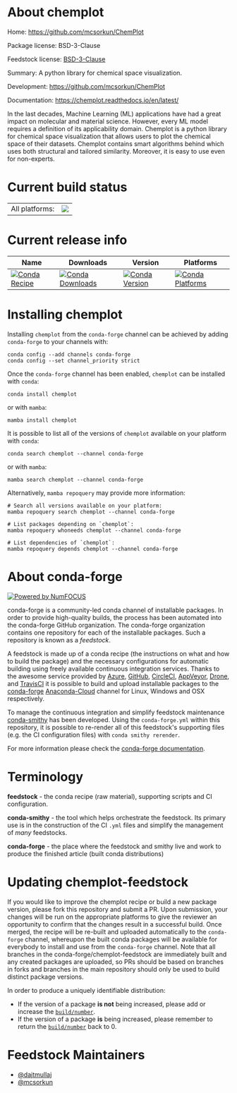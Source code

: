 About chemplot
==============

Home: https://github.com/mcsorkun/ChemPlot

Package license: BSD-3-Clause

Feedstock license: [BSD-3-Clause](https://github.com/conda-forge/chemplot-feedstock/blob/main/LICENSE.txt)

Summary: A python library for chemical space visualization.

Development: https://github.com/mcsorkun/ChemPlot

Documentation: https://chemplot.readthedocs.io/en/latest/

In the last decades, Machine Learning (ML) applications have had a great impact on molecular and
material science. However, every ML model requires a definition of its applicability domain. Chemplot
is a python library for chemical space visualization that allows users to plot the chemical space of
their datasets. Chemplot contains smart algorithms behind which uses both structural and tailored
similarity. Moreover, it is easy to use even for non-experts.


Current build status
====================


<table><tr><td>All platforms:</td>
    <td>
      <a href="https://dev.azure.com/conda-forge/feedstock-builds/_build/latest?definitionId=15064&branchName=main">
        <img src="https://dev.azure.com/conda-forge/feedstock-builds/_apis/build/status/chemplot-feedstock?branchName=main">
      </a>
    </td>
  </tr>
</table>

Current release info
====================

| Name | Downloads | Version | Platforms |
| --- | --- | --- | --- |
| [![Conda Recipe](https://img.shields.io/badge/recipe-chemplot-green.svg)](https://anaconda.org/conda-forge/chemplot) | [![Conda Downloads](https://img.shields.io/conda/dn/conda-forge/chemplot.svg)](https://anaconda.org/conda-forge/chemplot) | [![Conda Version](https://img.shields.io/conda/vn/conda-forge/chemplot.svg)](https://anaconda.org/conda-forge/chemplot) | [![Conda Platforms](https://img.shields.io/conda/pn/conda-forge/chemplot.svg)](https://anaconda.org/conda-forge/chemplot) |

Installing chemplot
===================

Installing `chemplot` from the `conda-forge` channel can be achieved by adding `conda-forge` to your channels with:

```
conda config --add channels conda-forge
conda config --set channel_priority strict
```

Once the `conda-forge` channel has been enabled, `chemplot` can be installed with `conda`:

```
conda install chemplot
```

or with `mamba`:

```
mamba install chemplot
```

It is possible to list all of the versions of `chemplot` available on your platform with `conda`:

```
conda search chemplot --channel conda-forge
```

or with `mamba`:

```
mamba search chemplot --channel conda-forge
```

Alternatively, `mamba repoquery` may provide more information:

```
# Search all versions available on your platform:
mamba repoquery search chemplot --channel conda-forge

# List packages depending on `chemplot`:
mamba repoquery whoneeds chemplot --channel conda-forge

# List dependencies of `chemplot`:
mamba repoquery depends chemplot --channel conda-forge
```


About conda-forge
=================

[![Powered by
NumFOCUS](https://img.shields.io/badge/powered%20by-NumFOCUS-orange.svg?style=flat&colorA=E1523D&colorB=007D8A)](https://numfocus.org)

conda-forge is a community-led conda channel of installable packages.
In order to provide high-quality builds, the process has been automated into the
conda-forge GitHub organization. The conda-forge organization contains one repository
for each of the installable packages. Such a repository is known as a *feedstock*.

A feedstock is made up of a conda recipe (the instructions on what and how to build
the package) and the necessary configurations for automatic building using freely
available continuous integration services. Thanks to the awesome service provided by
[Azure](https://azure.microsoft.com/en-us/services/devops/), [GitHub](https://github.com/),
[CircleCI](https://circleci.com/), [AppVeyor](https://www.appveyor.com/),
[Drone](https://cloud.drone.io/welcome), and [TravisCI](https://travis-ci.com/)
it is possible to build and upload installable packages to the
[conda-forge](https://anaconda.org/conda-forge) [Anaconda-Cloud](https://anaconda.org/)
channel for Linux, Windows and OSX respectively.

To manage the continuous integration and simplify feedstock maintenance
[conda-smithy](https://github.com/conda-forge/conda-smithy) has been developed.
Using the ``conda-forge.yml`` within this repository, it is possible to re-render all of
this feedstock's supporting files (e.g. the CI configuration files) with ``conda smithy rerender``.

For more information please check the [conda-forge documentation](https://conda-forge.org/docs/).

Terminology
===========

**feedstock** - the conda recipe (raw material), supporting scripts and CI configuration.

**conda-smithy** - the tool which helps orchestrate the feedstock.
                   Its primary use is in the construction of the CI ``.yml`` files
                   and simplify the management of *many* feedstocks.

**conda-forge** - the place where the feedstock and smithy live and work to
                  produce the finished article (built conda distributions)


Updating chemplot-feedstock
===========================

If you would like to improve the chemplot recipe or build a new
package version, please fork this repository and submit a PR. Upon submission,
your changes will be run on the appropriate platforms to give the reviewer an
opportunity to confirm that the changes result in a successful build. Once
merged, the recipe will be re-built and uploaded automatically to the
`conda-forge` channel, whereupon the built conda packages will be available for
everybody to install and use from the `conda-forge` channel.
Note that all branches in the conda-forge/chemplot-feedstock are
immediately built and any created packages are uploaded, so PRs should be based
on branches in forks and branches in the main repository should only be used to
build distinct package versions.

In order to produce a uniquely identifiable distribution:
 * If the version of a package **is not** being increased, please add or increase
   the [``build/number``](https://docs.conda.io/projects/conda-build/en/latest/resources/define-metadata.html#build-number-and-string).
 * If the version of a package **is** being increased, please remember to return
   the [``build/number``](https://docs.conda.io/projects/conda-build/en/latest/resources/define-metadata.html#build-number-and-string)
   back to 0.

Feedstock Maintainers
=====================

* [@dajtmullaj](https://github.com/dajtmullaj/)
* [@mcsorkun](https://github.com/mcsorkun/)

